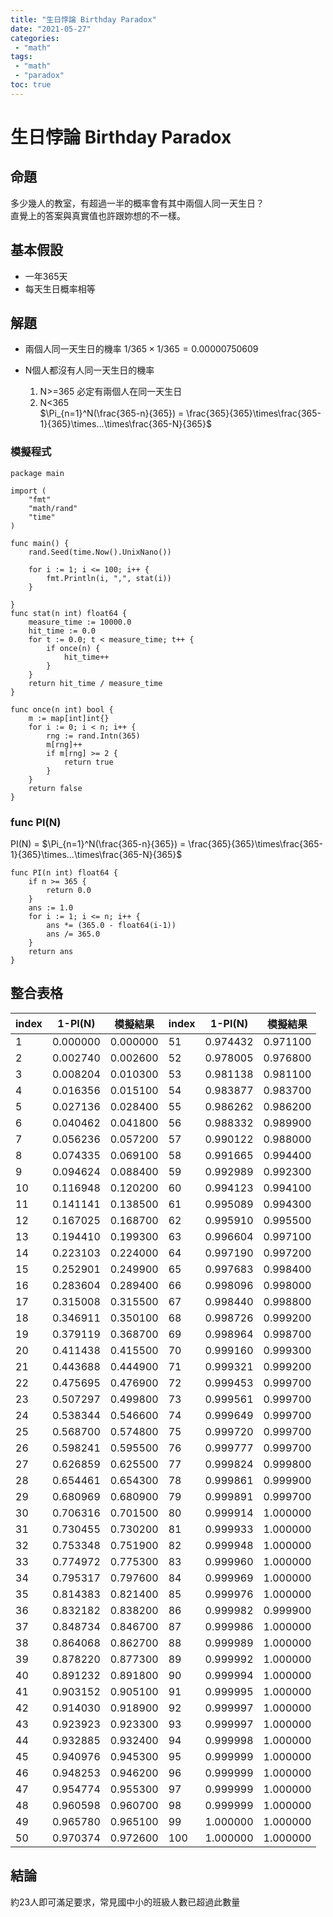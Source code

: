 ```yaml
---
title: "生日悖論 Birthday Paradox"
date: "2021-05-27"
categories:
 - "math"
tags:
 - "math"
 - "paradox" 
toc: true
---
```


# 生日悖論 Birthday Paradox

## 命題
多少幾人的教室，有超過一半的概率會有其中兩個人同一天生日？  
直覺上的答案與真實值也許跟妳想的不一樣。

## 基本假設
- 一年365天  
- 每天生日概率相等  

## 解題

- 兩個人同一天生日的機率 $1/365 \times 1/365 = 0.00000750609$  

- N個人都沒有人同一天生日的機率  
  1. N>=365 必定有兩個人在同一天生日  
  2. N<365    
$\Pi_{n=1}^N(\frac{365-n}{365}) = \frac{365}{365}\times\frac{365-1}{365}\times...\times\frac{365-N}{365}$  

<!--more-->
### 模擬程式
```golang
package main

import (
	"fmt"
	"math/rand"
	"time"
)

func main() {
	rand.Seed(time.Now().UnixNano())

	for i := 1; i <= 100; i++ {
		fmt.Println(i, ",", stat(i))
	}

}
func stat(n int) float64 {
	measure_time := 10000.0
	hit_time := 0.0
	for t := 0.0; t < measure_time; t++ {
		if once(n) {
			hit_time++
		}
	}
	return hit_time / measure_time
}

func once(n int) bool {
	m := map[int]int{}
	for i := 0; i < n; i++ {
		rng := rand.Intn(365)
		m[rng]++
		if m[rng] >= 2 {
			return true
		}
	}
	return false
}

```




### func PI(N)
PI(N) = 
$\Pi_{n=1}^N(\frac{365-n}{365}) = \frac{365}{365}\times\frac{365-1}{365}\times...\times\frac{365-N}{365}$ 
```golang
func PI(n int) float64 {
	if n >= 365 {
		return 0.0
	}
	ans := 1.0
	for i := 1; i <= n; i++ {
		ans *= (365.0 - float64(i-1))
		ans /= 365.0
	}
	return ans
}
```
## 整合表格

index | 1-PI(N)  | 模擬結果 | index | 1-PI(N)  | 模擬結果
------|----------|----------|-------|----------|---------
1     | 0.000000 | 0.000000 | 51    | 0.974432 | 0.971100
2     | 0.002740 | 0.002600 | 52    | 0.978005 | 0.976800
3     | 0.008204 | 0.010300 | 53    | 0.981138 | 0.981100
4     | 0.016356 | 0.015100 | 54    | 0.983877 | 0.983700
5     | 0.027136 | 0.028400 | 55    | 0.986262 | 0.986200
6     | 0.040462 | 0.041800 | 56    | 0.988332 | 0.989900
7     | 0.056236 | 0.057200 | 57    | 0.990122 | 0.988000
8     | 0.074335 | 0.069100 | 58    | 0.991665 | 0.994400
9     | 0.094624 | 0.088400 | 59    | 0.992989 | 0.992300
10    | 0.116948 | 0.120200 | 60    | 0.994123 | 0.994100
11    | 0.141141 | 0.138500 | 61    | 0.995089 | 0.994300
12    | 0.167025 | 0.168700 | 62    | 0.995910 | 0.995500
13    | 0.194410 | 0.199300 | 63    | 0.996604 | 0.997100
14    | 0.223103 | 0.224000 | 64    | 0.997190 | 0.997200
15    | 0.252901 | 0.249900 | 65    | 0.997683 | 0.998400
16    | 0.283604 | 0.289400 | 66    | 0.998096 | 0.998000
17    | 0.315008 | 0.315500 | 67    | 0.998440 | 0.998800
18    | 0.346911 | 0.350100 | 68    | 0.998726 | 0.999200
19    | 0.379119 | 0.368700 | 69    | 0.998964 | 0.998700
20    | 0.411438 | 0.415500 | 70    | 0.999160 | 0.999300
21    | 0.443688 | 0.444900 | 71    | 0.999321 | 0.999200
22    | 0.475695 | 0.476900 | 72    | 0.999453 | 0.999700
23    | 0.507297 | 0.499800 | 73    | 0.999561 | 0.999700
24    | 0.538344 | 0.546600 | 74    | 0.999649 | 0.999700
25    | 0.568700 | 0.574800 | 75    | 0.999720 | 0.999700
26    | 0.598241 | 0.595500 | 76    | 0.999777 | 0.999700
27    | 0.626859 | 0.625500 | 77    | 0.999824 | 0.999800
28    | 0.654461 | 0.654300 | 78    | 0.999861 | 0.999900
29    | 0.680969 | 0.680900 | 79    | 0.999891 | 0.999700
30    | 0.706316 | 0.701500 | 80    | 0.999914 | 1.000000
31    | 0.730455 | 0.730200 | 81    | 0.999933 | 1.000000
32    | 0.753348 | 0.751900 | 82    | 0.999948 | 1.000000
33    | 0.774972 | 0.775300 | 83    | 0.999960 | 1.000000
34    | 0.795317 | 0.797600 | 84    | 0.999969 | 1.000000
35    | 0.814383 | 0.821400 | 85    | 0.999976 | 1.000000
36    | 0.832182 | 0.838200 | 86    | 0.999982 | 0.999900
37    | 0.848734 | 0.846700 | 87    | 0.999986 | 1.000000
38    | 0.864068 | 0.862700 | 88    | 0.999989 | 1.000000
39    | 0.878220 | 0.877300 | 89    | 0.999992 | 1.000000
40    | 0.891232 | 0.891800 | 90    | 0.999994 | 1.000000
41    | 0.903152 | 0.905100 | 91    | 0.999995 | 1.000000
42    | 0.914030 | 0.918900 | 92    | 0.999997 | 1.000000
43    | 0.923923 | 0.923300 | 93    | 0.999997 | 1.000000
44    | 0.932885 | 0.932400 | 94    | 0.999998 | 1.000000
45    | 0.940976 | 0.945300 | 95    | 0.999999 | 1.000000
46    | 0.948253 | 0.946200 | 96    | 0.999999 | 1.000000
47    | 0.954774 | 0.955300 | 97    | 0.999999 | 1.000000
48    | 0.960598 | 0.960700 | 98    | 0.999999 | 1.000000
49    | 0.965780 | 0.965100 | 99    | 1.000000 | 1.000000
50    | 0.970374 | 0.972600 | 100   | 1.000000 | 1.000000


## 結論

約23人即可滿足要求，常見國中小的班級人數已超過此數量